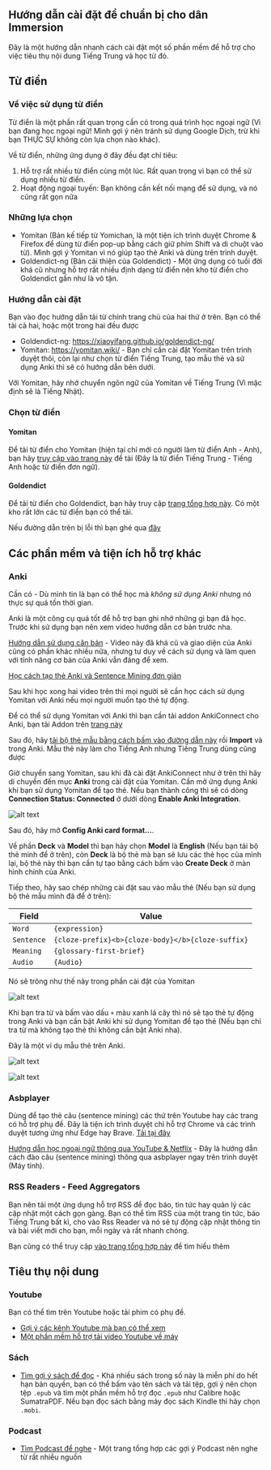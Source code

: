 ## Hướng dẫn cài đặt để chuẩn bị cho dân Immersion
Đây là một hướng dẫn nhanh cách cài đặt một số phần mềm để hỗ trợ cho việc tiêu thụ nội dung Tiếng Trung và học từ đó.

## Từ điển

### Về việc sử dụng từ điển
Từ điển là một phần rất quan trọng cần có trong quá trình học ngoại ngữ (Vì bạn đang học ngoại ngữ! Mình gợi ý nên tránh sử dụng Google Dịch, trừ khi bạn THỰC SỰ không còn lựa chọn nào khác).

Về từ điển, những ứng dụng ở đây đều đạt chỉ tiêu:

1. Hỗ trợ rất nhiều từ điển cùng một lúc. Rất quan trọng vì bạn có thể sử dụng nhiều từ điển.
2. Hoạt động ngoại tuyến: Bạn không cần kết nối mạng để sử dụng, và nó cũng rất gọn nữa

### Những lựa chọn
- Yomitan (Bản kế tiếp từ Yomichan, là một tiện ích trình duyệt Chrome & Firefox để dùng từ điển pop-up bằng cách giữ phím Shift và di chuột vào từ). Mình gợi ý Yomitan vì nó giúp tạo thẻ Anki và dùng trên trình duyệt.
- Goldendict-ng (Bản cải thiện của Goldendict) - Một ứng dụng có tuổi đời khá cũ nhưng hỗ trợ rất nhiều định dạng từ điển nên kho từ điển cho Goldendict gần như là vô tận.

### Hướng dẫn cài đặt
Bạn vào đọc hướng dẫn tải từ chính trang chủ của hai thứ ở trên. Bạn có thể tải cả hai, hoặc một trong hai đều được

- Goldendict-ng: <https://xiaoyifang.github.io/goldendict-ng/>
- Yomitan: <https://yomitan.wiki/> - Bạn chỉ cần cài đặt Yomitan trên trình duyệt thôi, còn lại như chọn từ điển Tiếng Trung, tạo mẫu thẻ và sử dụng Anki thì sẽ có hướng dẫn bên dưới.

Với Yomitan, hãy nhớ chuyển ngôn ngữ của Yomitan về Tiếng Trung (Vì mặc định sẽ là Tiếng Nhật).

### Chọn từ điển
#### Yomitan
Để tải từ điển cho Yomitan (hiện tại chỉ mới có người làm từ điển Anh - Anh), bạn hãy [truy cập vào trang này](https://github.com/MarvNC/yomitan-dictionaries?tab=readme-ov-file#mandarin-chinese) để tải (Đây là từ điển Tiếng Trung - Tiếng Anh hoặc từ điển đơn ngữ).

#### Goldendict
Để tải từ điển cho Goldendict, bạn hãy truy cập [trang tổng hợp này](https://cloud.freemdict.com/index.php/s/pgKcDcbSDTCzXCs?path=%2FCHINESE%2FChi-Vie). Có một kho rất lớn các từ điển bạn có thể tải. 

Nếu đường dẫn trên bị lỗi thì bạn ghé qua [đây](ttps://cloud.freemdict.com/index.php/s/pgKcDcbSDTCzXCs)


## Các phần mềm và tiện ích hỗ trợ khác

### Anki
Cần có - Dù mình tin là bạn có thể học mà _không sử dụng Anki_ nhưng nó thực sự quá tốn thời gian.

Anki là một công cụ quá tốt để hỗ trợ bạn ghi nhớ những gì bạn đã học. Trước khi sử dụng bạn nên xem video hướng dẫn cơ bản trước nha. 

[Hướng dẫn sử dụng căn bản](https://www.youtube.com/watch?v=M9-qwsHyBrc) - Video này đã khá cũ và giao diện của Anki cũng có phần khác nhiều nữa, nhưng tư duy về cách sử dụng và làm quen với tính năng cơ bản của Anki vẫn đáng để xem.

[Học cách tạo thẻ Anki và Sentence Mining đơn giản](https://www.youtube.com/watch?v=PLnJ1l6f7mQ)

Sau khi học xong hai video trên thì mọi người sẽ cần học cách sử dụng Yomitan với Anki nếu mọi người muốn tạo thẻ tự động.

Để có thể sử dụng Yomitan với Anki thì bạn cần tải addon AnkiConnect cho Anki, bạn tải Addon trên [trang này](https://ankiweb.net/shared/info/2055492159)

Sau đó, hãy [tải bộ thẻ mẫu bằng cách bấm vào đường dẫn này](assets/template-deck.apkg) rồi **Import** và trong Anki. Mẫu thẻ này làm cho Tiếng Anh nhưng Tiếng Trung dùng cũng được

Giờ chuyển sang Yomitan, sau khi đã cài đặt AnkiConnect như ở trên thì hãy di chuyển đến mục **Anki** trong cài đặt của Yomitan. Cần mở ứng dụng Anki khi bạn sử dụng Yomitan để tạo thẻ. Nếu bạn thành công thì sẽ có dòng **Connection Status: Connected** ở dưới dòng **Enable Anki Integration**.

![alt text](assets/enable-anki.png)

Sau đó, hãy mở **Config Anki card format...**.

Về phần **Deck** và **Model** thì bạn hãy chọn **Model** là **English** (Nếu bạn tải bộ thẻ mình để ở trên), còn **Deck** là bộ thẻ mà bạn sẽ lưu các thẻ học của mình lại, bộ thẻ này thì bạn cần tự tạo bằng cách bấm vào **Create Deck** ở màn hình chính của Anki.

Tiếp theo, hãy sao chép những cài đặt sau vào mẫu thẻ (Nếu bạn sử dụng bộ thẻ mẫu mình đã để ở trên):

| Field | Value |
| --- | --- |
| `Word` | `{expression}` |
| `Sentence` | `{cloze-prefix}<b>{cloze-body}</b>{cloze-suffix}` |
| `Meaning` | `{glossary-first-brief}` |
| `Audio` | `{Audio}` |

Nó sẽ trông như thế này trong phần cài đặt của Yomitan

![alt text](assets/anki-template.png)

Khi bạn tra từ và bấm vào dấu `+` màu xanh lá cây thì nó sẽ tạo thẻ tự động trong Anki và bạn cần bật Anki khi sử dụng Yomitan để tạo thẻ (Nếu bạn chỉ tra từ mà không tạo thẻ thì không cần bật Anki nha).

Đây là một ví dụ mẫu thẻ trên Anki.

![alt text](assets/front-anki.png)

![alt text](assets/back-anki.png)

### Asbplayer

Dùng để tạo thẻ câu (sentence mining) các thứ trên Youtube hay các trang có hỗ trợ phụ đề. Đây là tiện ích trình duyệt chỉ hỗ trợ Chrome và các trình duyệt tương ứng như Edge hay Brave. [Tải tại đây](https://chromewebstore.google.com/detail/asbplayer-language-learni/hkledmpjpaehamkiehglnbelcpdflcab)

[Hướng dẫn học ngoại ngữ thông qua YouTube & Netflix](https://docs.google.com/document/d/1YaHBu5obEmn83kh20NHkWW_eOYXc7_EAPXTJmDHy1y4/edit) - Đây là hướng dẫn cách đào câu (sentence mining) thông qua asbplayer ngay trên trình duyệt (Máy tính).

### RSS Readers - Feed Aggregators

Bạn nên tải một ứng dụng hỗ trợ RSS để đọc báo, tin tức hay quản lý các cập nhật một cách gọn gàng. Bạn có thể tìm RSS của một trang tin tức, báo Tiếng Trung bất kì, cho vào Rss Reader và nó sẽ tự động cập nhật thông tin và bài viết mới cho bạn, mỗi ngày và rất nhanh chóng.

Bạn cũng có thể truy cập [vào trang tổng hợp này](https://rss.feedspot.com/chinese_news_rss_feeds/) để tìm hiểu thêm


## Tiêu thụ nội dung 

### Youtube
Bạn có thể tìm trên Youtube hoặc tải phim có phụ đề.

- [Gợi ý các kênh Youtube mà bạn có thể xem](youtube.md)
- [Một phần mềm hỗ trợ tải video Youtube về máy](https://github.com/axcore/tartube/releases/tag/v2.5.0) 

### Sách
- [Tìm gợi ý sách để đọc](sach.md) - Khá nhiều sách trong số này là miễn phí do hết hạn bản quyền, bạn có thể bấm vào tên sách và tải tệp, gợi ý nên chọn tệp `.epub` và tìm một phần mềm hỗ trợ đọc `.epub` như Calibre hoặc SumatraPDF. Nếu bạn đọc sách bằng máy đọc sách Kindle thì hãy chọn `.mobi`. 

### Podcast
- [Tìm Podcast để nghe](podcasts.md) - Một trang tổng hợp các gợi ý Podcast nên nghe từ rất nhiều nguồn 

